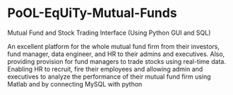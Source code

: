 # PoOL-EqUiTy-Mutual-Funds
 Mutual Fund and Stock Trading Interface (Using Python GUI and SQL)

An excellent platform for the whole mutual fund firm from their investors, fund manager, data engineer, and HR to their admins and executives. Also, providing provision for fund managers to trade stocks using real-time data. Enabling HR to recruit, fire their employees and allowing admin and executives to analyze the performance of their mutual fund firm using Matlab and by connecting MySQL with python
